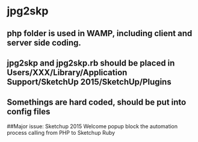 # jpg2skp
## php folder is used in WAMP, including client and server side coding.
## jpg2skp and jpg2skp.rb should be placed in Users/XXX/Library/Application Support/SketchUp 2015/SketchUp/Plugins

## Somethings are hard coded, should be put into config files

##Major issue: Sketchup 2015 Welcome popup block the automation process calling from PHP to Sketchup Ruby